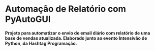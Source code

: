 # Automação de Relatório com PyAutoGUI
#### Projeto para automatizar o envio de email diário com relatório de uma base de vendas atualizada. Elaborado junto ao evento Intensivão de Python, da Hashtag Programação.
